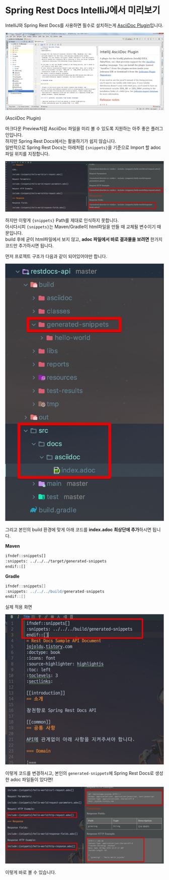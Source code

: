 # Spring Rest Docs IntelliJ에서 미리보기

IntelliJ와 Spring Rest Docs를 사용하면 필수로 설치하는게 [AsciiDoc Plugin](https://plugins.jetbrains.com/plugin/7391-asciidoc)입니다.  

![1](./images/미리보기/1.png)

(AsciiDoc Plugin)  
  
마크다운 Preview처럼 AsciiDoc 파일을 미리 볼 수 있도록 지원하는 아주 좋은 플러그인입니다.  
하지만 Spring Rest Docs에서는 활용하기가 쉽지 않습니다.  
일반적으로 Spring Rest Docs는 아래처럼 ```{snippets}```을 기준으로 Import 할 adoc 파일 위치를 지정합니다.

![2](./images/미리보기/2.png)

하지만 이렇게 ```{snippets}``` Path를 제대로 인식하지 못합니다.  
아시다시피 ```{snippets}```는 Maven/Gradle이 html파일을 만들 때 교체될 변수이기 때문입니다.  
build 후에 굳이 html파일에서 보지 않고, **adoc 파일에서 바로 결과물을 보려면** 한가지 코드만 추가하시면 됩니다.
 
먼저 프로젝트 구조가 다음과 같이 되어있어야만 합니다.

![3](./images/미리보기/3.png)

그리고 본인의 build 환경에 맞게 아래 코드를 **index.adoc 최상단에 추가**하시면 됩니다.

**Maven** 

```xml
ifndef::snippets[]
:snippets: ../../../target/generated-snippets
endif::[]
```

**Gradle**

```groovy
ifndef::snippets[]
:snippets: ../../../build/generated-snippets
endif::[]
```

실제 적용 화면

![4](./images/미리보기/4.png)

이렇게 코드를 변경하시고, 본인의 ```generated-snippets```에 Spring Rest Docs로 생성한 adoc 파일들이 있다면! 

![5](./images/미리보기/5.png)

이렇게 바로 볼 수 있습니다.
